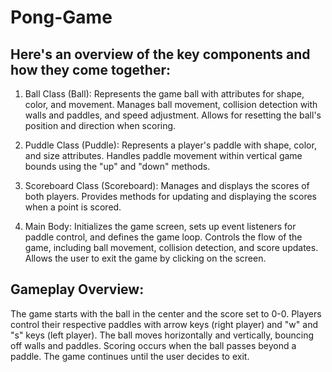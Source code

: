 # Pong-Game
## Here's an overview of the key components and how they come together:

1. Ball Class (Ball):
Represents the game ball with attributes for shape, color, and movement.
Manages ball movement, collision detection with walls and paddles, and speed adjustment.
Allows for resetting the ball's position and direction when scoring.

2. Puddle Class (Puddle):
Represents a player's paddle with shape, color, and size attributes.
Handles paddle movement within vertical game bounds using the "up" and "down" methods.

3. Scoreboard Class (Scoreboard):
Manages and displays the scores of both players.
Provides methods for updating and displaying the scores when a point is scored.

4. Main Body:
Initializes the game screen, sets up event listeners for paddle control, and defines the game loop.
Controls the flow of the game, including ball movement, collision detection, and score updates.
Allows the user to exit the game by clicking on the screen.
## Gameplay Overview:

The game starts with the ball in the center and the score set to 0-0.
Players control their respective paddles with arrow keys (right player) and "w" and "s" keys (left player).
The ball moves horizontally and vertically, bouncing off walls and paddles.
Scoring occurs when the ball passes beyond a paddle.
The game continues until the user decides to exit.
